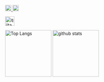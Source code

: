 <p>
  <a href="http://qiita.com/MakotoTaguchi">
    <img height="20" src="https://qiita-badge.apiapi.app/s/MakotoTaguchi/posts.svg" />
  </a>
  <a href="http://qiita.com/MakotoTaguchi">
    <img height="20" src="https://qiita-badge.apiapi.app/s/MakotoTaguchi/contributions.svg" />
  </a>
</p>

<p>
    <a href="https://qiita.com/MakotoTaguchi">
    <img alt="qiita" width="30px" src="https://simpleicons.org/icons/qiita.svg" />
  </a>
</p>

<p align="left"> 
  <img alt="Top Langs" height="150px" src="https://github-readme-stats.vercel.app/api/top-langs/?username=MakotoTaguchi&layout=compact&count_private=true&show_icons=true&show_icons=true&theme=onedark" />
  <img alt="github stats" height="150px" src="https://github-readme-stats.vercel.app/api?username=MakotoTaguchi&count_private=true&show_icons=true&show_icons=true&theme=onedark" />
</p>


